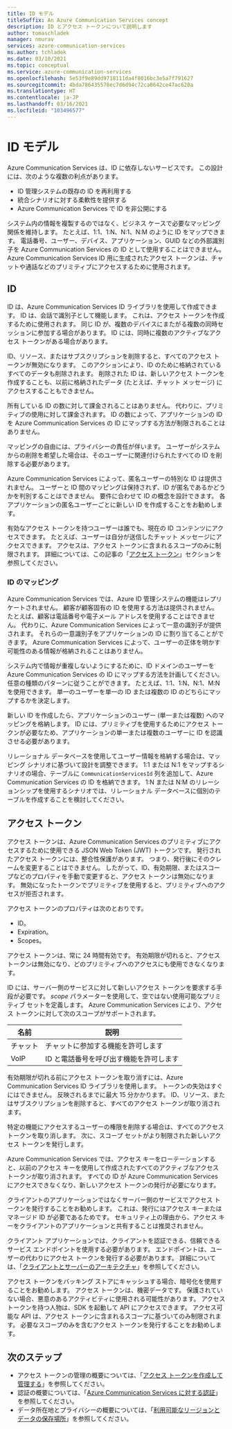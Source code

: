 ```yaml
---
title: ID モデル
titleSuffix: An Azure Communication Services concept
description: ID とアクセス トークンについて説明します
author: tomaschladek
manager: nmurav
services: azure-communication-services
ms.author: tchladek
ms.date: 03/10/2021
ms.topic: conceptual
ms.service: azure-communication-services
ms.openlocfilehash: 5e53f9e89dd9718111da4f8016bc3e5a7f791627
ms.sourcegitcommit: 4bda786435578ec7d6d94c72ca8642ce47ac628a
ms.translationtype: HT
ms.contentlocale: ja-JP
ms.lasthandoff: 03/16/2021
ms.locfileid: "103496577"
---
```

# <a name="identity-model"></a>ID モデル

Azure Communication Services は、ID に依存しないサービスです。 この設計には、次のような複数の利点があります。

- ID 管理システムの既存の ID を再利用する
- 統合シナリオに対する柔軟性を提供する
- Azure Communication Services で ID を非公開にする

システム内の情報を複製するのではなく、ビジネス ケースで必要なマッピング関係を維持します。 たとえば、1:1、1:N、N:1、N:M のように ID をマップできます。 電話番号、ユーザー、デバイス、アプリケーション、GUID などの外部識別子を Azure Communication Services の ID として使用することはできません。 Azure Communication Services ID 用に生成されたアクセス トークンは、チャットや通話などのプリミティブにアクセスするために使用されます。

## <a name="identity"></a>ID

ID は、Azure Communication Services ID ライブラリを使用して作成できます。 ID は、会話で識別子として機能します。 これは、アクセス トークンを作成するために使用されます。 同じ ID が、複数のデバイスにまたがる複数の同時セッションに参加する場合があります。 ID には、同時に複数のアクティブなアクセス トークンがある場合があります。

ID、リソース、またはサブスクリプションを削除すると、すべてのアクセス トークンが無効になります。 このアクションにより、ID のために格納されているすべてのデータも削除されます。 削除された ID は、新しいアクセス トークンを作成することも、以前に格納されたデータ (たとえば、チャット メッセージ) にアクセスすることもできません。

所有している ID の数に対して課金されることはありません。 代わりに、プリミティブの使用に対して課金されます。 ID の数によって、アプリケーションの ID を Azure Communication Services の ID にマップする方法が制限されることはありません。

マッピングの自由には、プライバシーの責任が伴います。 ユーザーがシステムからの削除を希望した場合は、そのユーザーに関連付けられたすべての ID を削除する必要があります。

Azure Communication Services によって、匿名ユーザーの特別な ID は提供されません。 ユーザーと ID 間のマッピングは保持されず、ID が匿名であるかどうかを判別することはできません。 要件に合わせて ID の概念を設計できます。 各アプリケーションの匿名ユーザーごとに新しい ID を作成することをお勧めします。

有効なアクセス トークンを持つユーザーは誰でも、現在の ID コンテンツにアクセスできます。 たとえば、ユーザーは自分が送信したチャット メッセージにアクセスできます。 アクセスは、アクセス トークンに含まれるスコープのみに制限されます。 詳細については、この記事の「[アクセス トークン](#access-tokens)」セクションを参照してください。

### <a name="identity-mapping"></a>ID のマッピング

Azure Communication Services では、Azure ID 管理システムの機能はレプリケートされません。 顧客が顧客固有の ID を使用する方法は提供されません。 たとえば、顧客は電話番号や電子メール アドレスを使用することはできません。 代わりに、Azure Communication Services によって一意の識別子が提供されます。 それらの一意識別子をアプリケーションの ID に割り当てることができます。 Azure Communication Services によって、ユーザーの正体を明かす可能性のある情報が格納されることはありません。

システム内で情報が重複しないようにするために、ID ドメインのユーザーを Azure Communication Services の ID にマップする方法を計画してください。 任意の種類のパターンに従うことができます。 たとえば、1:1、1:N、N:1、M:N を使用できます。 単一のユーザーを単一の ID または複数の ID のどちらにマップするかを決定します。

新しい ID を作成したら、アプリケーションのユーザー (単一または複数) へのマッピングを格納します。 ID には、プリミティブを使用するためにアクセス トークンが必要なため、アプリケーションの単一または複数のユーザーに ID を認識させる必要があります。

リレーショナル データベースを使用してユーザー情報を格納する場合は、マッピング シナリオに基づいて設計を調整できます。 1:1 または N:1 をマップするシナリオの場合、テーブルに `CommunicationServicesId` 列を追加して、Azure Communication Services の ID を格納できます。 1:N または N:M のリレーションシップを使用するシナリオでは、リレーショナル データベースに個別のテーブルを作成することを検討してください。

## <a name="access-tokens"></a>アクセス トークン

アクセス トークンは、Azure Communication Services のプリミティブにアクセスするために使用できる JSON Web Token (JWT) トークンです。 発行されたアクセス トークンには、整合性保護があります。 つまり、発行後にそのクレームを変更することはできません。 したがって、ID、有効期限、またはスコープなどのプロパティを手動で変更すると、アクセス トークンは無効になります。 無効になったトークンでプリミティブを使用すると、プリミティブへのアクセスが拒否されます。

アクセス トークンのプロパティは次のとおりです。
* ID。
* Expiration。
* Scopes。

アクセス トークンは、常に 24 時間有効です。 有効期限が切れると、アクセス トークンは無効になり、どのプリミティブへのアクセスにも使用できなくなります。

ID には、サーバー側のサービスに対して新しいアクセス トークンを要求する手段が必要です。 *scope* パラメーターを使用して、空ではない使用可能なプリミティブ セットを定義します。 Azure Communication Services により、アクセス トークンに対して次のスコープがサポートされます。

|名前|説明|
|---|---|
|チャット|  チャットに参加する機能を許可します|
|VoIP|  ID と電話番号を呼び出す機能を許可します|


有効期限が切れる前にアクセス トークンを取り消すには、Azure Communication Services ID ライブラリを使用します。 トークンの失効はすぐにはできません。 反映されるまでに最大 15 分かかります。 ID、リソース、またはサブスクリプションを削除すると、すべてのアクセス トークンが取り消されます。

特定の機能にアクセスするユーザーの権限を削除する場合は、すべてのアクセス トークンを取り消します。 次に、スコープ セットがより制限された新しいアクセス トークンを発行します。

Azure Communication Services では、アクセス キーをローテーションすると、以前のアクセス キーを使用して作成されたすべてのアクティブなアクセス トークンが取り消されます。 すべての ID が Azure Communication Services にアクセスできなくなり、新しいアクセス トークンの発行が必要になります。

クライアントのアプリケーションではなくサーバー側のサービスでアクセス トークンを発行することをお勧めします。 これは、発行にはアクセス キーまたはマネージド ID が必要であるためです。 セキュリティ上の理由から、アクセス キーをクライアントのアプリケーションと共有することは推奨されません。

クライアント アプリケーションでは、クライアントを認証できる、信頼できるサービス エンドポイントを使用する必要があります。 エンドポイントは、ユーザーの代わりにアクセス トークンを発行する必要があります。 詳細については、「[クライアントとサーバーのアーキテクチャ](./client-and-server-architecture.md)」を参照してください。

アクセス トークンをバッキング ストアにキャッシュする場合、暗号化を使用することをお勧めします。 アクセス トークンは、機密データです。 保護されていない場合、悪意のあるアクティビティに使用される可能性があります。 アクセス トークンを持つ人物は、SDK を起動して API にアクセスできます。 アクセス可能な API は、アクセス トークンに含まれるスコープに基づいてのみ制限されます。 必要なスコープのみを含むアクセス トークンを発行することをお勧めします。

## <a name="next-steps"></a>次のステップ

* アクセス トークンの管理の概要については、「[アクセス トークンを作成して管理する](../quickstarts/access-tokens.md)」を参照してください。
* 認証の概要については、「[Azure Communication Services に対する認証](./authentication.md)」を参照してください。
* データ所在地とプライバシーの概要については、「[利用可能なリージョンとデータの保存場所](./privacy.md)」を参照してください。